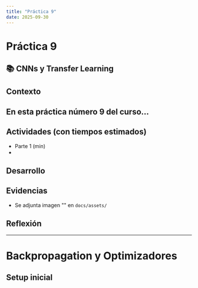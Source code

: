 ```yaml
---
title: "Práctica 9"
date: 2025-09-30
---
```


# Práctica 9
## 📚 CNNs y Transfer Learning

## Contexto
En esta práctica número 9 del curso...
- 

## Actividades (con tiempos estimados)
- Parte 1 (min)
- 

## Desarrollo


## Evidencias
- Se adjunta imagen "" en `docs/assets/`

## Reflexión

---

# Backpropagation y Optimizadores

## Setup inicial

```python

```

